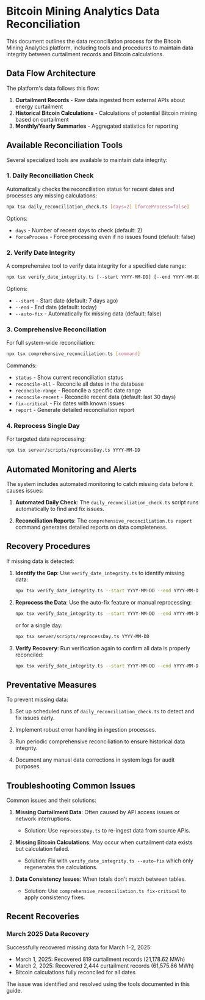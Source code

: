 # Bitcoin Mining Analytics Data Reconciliation

This document outlines the data reconciliation process for the Bitcoin Mining Analytics platform, including tools and procedures to maintain data integrity between curtailment records and Bitcoin calculations.

## Data Flow Architecture

The platform's data follows this flow:

1. **Curtailment Records** - Raw data ingested from external APIs about energy curtailment
2. **Historical Bitcoin Calculations** - Calculations of potential Bitcoin mining based on curtailment
3. **Monthly/Yearly Summaries** - Aggregated statistics for reporting

## Available Reconciliation Tools

Several specialized tools are available to maintain data integrity:

### 1. Daily Reconciliation Check

Automatically checks the reconciliation status for recent dates and processes any missing calculations:

```bash
npx tsx daily_reconciliation_check.ts [days=2] [forceProcess=false]
```

Options:
- `days` - Number of recent days to check (default: 2)
- `forceProcess` - Force processing even if no issues found (default: false)

### 2. Verify Date Integrity

A comprehensive tool to verify data integrity for a specified date range:

```bash
npx tsx verify_date_integrity.ts [--start YYYY-MM-DD] [--end YYYY-MM-DD] [--auto-fix]
```

Options:
- `--start` - Start date (default: 7 days ago)
- `--end` - End date (default: today) 
- `--auto-fix` - Automatically fix missing data (default: false)

### 3. Comprehensive Reconciliation

For full system-wide reconciliation:

```bash
npx tsx comprehensive_reconciliation.ts [command]
```

Commands:
- `status` - Show current reconciliation status
- `reconcile-all` - Reconcile all dates in the database
- `reconcile-range` - Reconcile a specific date range
- `reconcile-recent` - Reconcile recent data (default: last 30 days)
- `fix-critical` - Fix dates with known issues
- `report` - Generate detailed reconciliation report

### 4. Reprocess Single Day

For targeted data reprocessing:

```bash
npx tsx server/scripts/reprocessDay.ts YYYY-MM-DD
```

## Automated Monitoring and Alerts

The system includes automated monitoring to catch missing data before it causes issues:

1. **Automated Daily Check**: The `daily_reconciliation_check.ts` script runs automatically to find and fix issues.

2. **Reconciliation Reports**: The `comprehensive_reconciliation.ts report` command generates detailed reports on data completeness.

## Recovery Procedures

If missing data is detected:

1. **Identify the Gap**: Use `verify_date_integrity.ts` to identify missing data:
   ```bash
   npx tsx verify_date_integrity.ts --start YYYY-MM-DD --end YYYY-MM-DD
   ```

2. **Reprocess the Data**: Use the auto-fix feature or manual reprocessing:
   ```bash
   npx tsx verify_date_integrity.ts --start YYYY-MM-DD --end YYYY-MM-DD --auto-fix
   ```
   or for a single day:
   ```bash
   npx tsx server/scripts/reprocessDay.ts YYYY-MM-DD
   ```

3. **Verify Recovery**: Run verification again to confirm all data is properly reconciled:
   ```bash
   npx tsx verify_date_integrity.ts --start YYYY-MM-DD --end YYYY-MM-DD
   ```

## Preventative Measures

To prevent missing data:

1. Set up scheduled runs of `daily_reconciliation_check.ts` to detect and fix issues early.

2. Implement robust error handling in ingestion processes.

3. Run periodic comprehensive reconciliation to ensure historical data integrity.

4. Document any manual data corrections in system logs for audit purposes.

## Troubleshooting Common Issues

Common issues and their solutions:

1. **Missing Curtailment Data**: Often caused by API access issues or network interruptions.
   - Solution: Use `reprocessDay.ts` to re-ingest data from source APIs.

2. **Missing Bitcoin Calculations**: May occur when curtailment data exists but calculation failed.
   - Solution: Fix with `verify_date_integrity.ts --auto-fix` which only regenerates the calculations.

3. **Data Consistency Issues**: When totals don't match between tables.
   - Solution: Use `comprehensive_reconciliation.ts fix-critical` to apply consistency fixes.

## Recent Recoveries

### March 2025 Data Recovery

Successfully recovered missing data for March 1-2, 2025:

- March 1, 2025: Recovered 819 curtailment records (21,178.62 MWh)
- March 2, 2025: Recovered 2,444 curtailment records (61,575.86 MWh)
- Bitcoin calculations fully reconciled for all dates

The issue was identified and resolved using the tools documented in this guide.